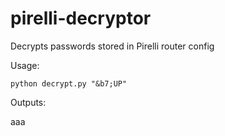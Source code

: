 # pirelli-decryptor

Decrypts passwords stored in Pirelli router config

Usage:

`python decrypt.py "&b7;UP"`

Outputs:

aaa

